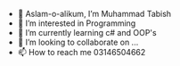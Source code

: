 - 👋 Aslam-o-alikum, I’m Muhammad Tabish
- 👀 I’m interested in Programming
- 🌱 I’m currently learning  c# and OOP's
- 💞️ I’m looking to collaborate on ...
- 📫 How to reach me 03146504662

<!---
tabishakhtar007860/tabishakhtar007860 is a ✨ special ✨ repository because its `README.md` (this file) appears on your GitHub profile.
You can click the Preview link to take a look at your changes.
--->
